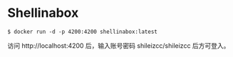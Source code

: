 # Shellinabox

```
$ docker run -d -p 4200:4200 shellinabox:latest
```

访问 http://localhost:4200 后，输入账号密码 shileizcc/shileizcc 后方可登入。
